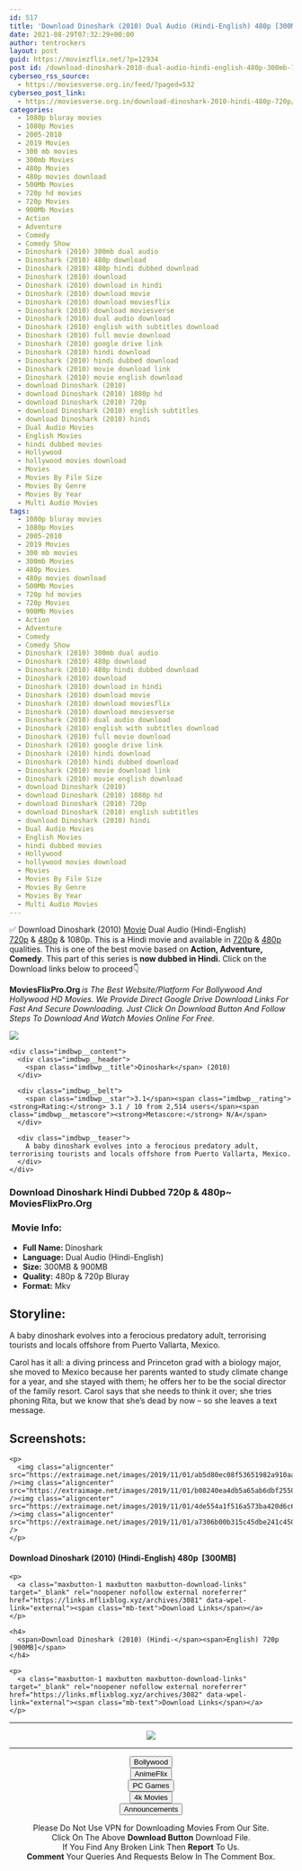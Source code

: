 ```yaml
---
id: 517
title: 'Download Dinoshark (2010) Dual Audio (Hindi-English) 480p [300MB] || 720p [900MB]'
date: 2021-08-29T07:32:29+00:00
author: tentrockers
layout: post
guid: https://moviezflix.net/?p=12934
post id: /download-dinoshark-2010-dual-audio-hindi-english-480p-300mb-720p-900mb/
cyberseo_rss_source:
  - https://moviesverse.org.in/feed/?paged=532
cyberseo_post_link:
  - https://moviesverse.org.in/download-dinoshark-2010-hindi-480p-720p/
categories:
  - 1080p bluray movies
  - 1080p Movies
  - 2005-2010
  - 2019 Movies
  - 300 mb movies
  - 300mb Movies
  - 480p Movies
  - 480p movies download
  - 500Mb Movies
  - 720p hd movies
  - 720p Movies
  - 900Mb Movies
  - Action
  - Adventure
  - Comedy
  - Comedy Show
  - Dinoshark (2010) 300mb dual audio
  - Dinoshark (2010) 480p download
  - Dinoshark (2010) 480p hindi dubbed download
  - Dinoshark (2010) download
  - Dinoshark (2010) download in hindi
  - Dinoshark (2010) download movie
  - Dinoshark (2010) download moviesflix
  - Dinoshark (2010) download moviesverse
  - Dinoshark (2010) dual audio download
  - Dinoshark (2010) english with subtitles download
  - Dinoshark (2010) full movie download
  - Dinoshark (2010) google drive link
  - Dinoshark (2010) hindi download
  - Dinoshark (2010) hindi dubbed download
  - Dinoshark (2010) movie download link
  - Dinoshark (2010) movie english download
  - download Dinoshark (2010)
  - download Dinoshark (2010) 1080p hd
  - download Dinoshark (2010) 720p
  - download Dinoshark (2010) english subtitles
  - download Dinoshark (2010) hindi
  - Dual Audio Movies
  - English Movies
  - hindi dubbed movies
  - Hollywood
  - hollywood movies download
  - Movies
  - Movies By File Size
  - Movies By Genre
  - Movies By Year
  - Multi Audio Movies
tags:
  - 1080p bluray movies
  - 1080p Movies
  - 2005-2010
  - 2019 Movies
  - 300 mb movies
  - 300mb Movies
  - 480p Movies
  - 480p movies download
  - 500Mb Movies
  - 720p hd movies
  - 720p Movies
  - 900Mb Movies
  - Action
  - Adventure
  - Comedy
  - Comedy Show
  - Dinoshark (2010) 300mb dual audio
  - Dinoshark (2010) 480p download
  - Dinoshark (2010) 480p hindi dubbed download
  - Dinoshark (2010) download
  - Dinoshark (2010) download in hindi
  - Dinoshark (2010) download movie
  - Dinoshark (2010) download moviesflix
  - Dinoshark (2010) download moviesverse
  - Dinoshark (2010) dual audio download
  - Dinoshark (2010) english with subtitles download
  - Dinoshark (2010) full movie download
  - Dinoshark (2010) google drive link
  - Dinoshark (2010) hindi download
  - Dinoshark (2010) hindi dubbed download
  - Dinoshark (2010) movie download link
  - Dinoshark (2010) movie english download
  - download Dinoshark (2010)
  - download Dinoshark (2010) 1080p hd
  - download Dinoshark (2010) 720p
  - download Dinoshark (2010) english subtitles
  - download Dinoshark (2010) hindi
  - Dual Audio Movies
  - English Movies
  - hindi dubbed movies
  - Hollywood
  - hollywood movies download
  - Movies
  - Movies By File Size
  - Movies By Genre
  - Movies By Year
  - Multi Audio Movies
---
```

<div class="thecontent clearfix">
  <p>
    ✅ Download Dinoshark (2010) <a href="https://moviesverse.org.in/category/movies/" data-wpel-link="internal">Movie</a> Dual Audio (Hindi-English) <a href="https://moviesverse.org.in/720p-movies/" data-wpel-link="internal">720p</a>&nbsp;&&nbsp;<a href="https://moviesverse.org.in/480p-movies/" data-wpel-link="internal">480p</a> & 1080p. This is a Hindi movie and available in <a href="https://moviesverse.org.in/720p-movies/" data-wpel-link="internal">720p</a>&nbsp;&&nbsp;<a href="https://moviesverse.org.in/480p-movies/" data-wpel-link="internal">480p</a> qualities. This is one of the best movie based on <strong>Action, Adventure, Comedy</strong>. This part of this series is <strong>now dubbed in <span>Hindi.&nbsp;</span></strong><span>Click on the Download links below to proceed👇</span>
  </p>
  
  <p>
    <strong><span>MoviesFlixPro.Org&nbsp;</span></strong><em>is The Best Website/Platform For Bollywood And Hollywood HD Movies. We Provide Direct Google Drive Download Links For Fast And Secure Downloading. Just Click On Download Button And Follow Steps To&nbsp;Download And Watch Movies Online For Free.</em>
  </p>
  
  <div class="imdbwp imdbwp--movie dark">
    <div class="imdbwp__thumb">
      <a class="imdbwp__link" target="_blank" title="Dinoshark" href="https://www.imdb.com/title/tt1545986/" rel="nofollow external noopener noreferrer" data-wpel-link="external"><img class="imdbwp__img" src="https://m.media-amazon.com/images/M/MV5BMzAzMjE5NDk5NF5BMl5BanBnXkFtZTcwOTg3NDM1NA@@._V1_SX300.jpg" /></a>
    </div>
    
    <div class="imdbwp__content">
      <div class="imdbwp__header">
        <span class="imdbwp__title">Dinoshark</span> (2010)
      </div>
      
      <div class="imdbwp__belt">
        <span class="imdbwp__star">3.1</span><span class="imdbwp__rating"><strong>Rating:</strong> 3.1 / 10 from 2,514 users</span><span class="imdbwp__metascore"><strong>Metascore:</strong> N/A</span>
      </div>
      
      <div class="imdbwp__teaser">
        A baby dinoshark evolves into a ferocious predatory adult, terrorising tourists and locals offshore from Puerto Vallarta, Mexico.
      </div>
    </div>
  </div>
  
  <h3>
    <span>Download Dinoshark Hindi Dubbed 720p & 480p~ MoviesFlixPro.Org</span>
  </h3>
  
  <h3>
    <span>&nbsp;Movie Info:&nbsp;</span>
  </h3>
  
  <ul>
    <li>
      <strong>Full Name: </strong>Dinoshark
    </li>
    <li>
      <strong>Language:</strong> Dual Audio (Hindi-English)
    </li>
    <li>
      <strong>Size:</strong> 300MB & 900MB
    </li>
    <li>
      <strong>Quality:</strong> 480p & 720p Bluray
    </li>
    <li>
      <strong>Format:</strong>&nbsp;Mkv
    </li>
  </ul>
  
  <h2>
    <span>Storyline:</span>
  </h2>
  
  <p>
    A baby dinoshark evolves into a ferocious predatory adult, terrorising tourists and locals offshore from Puerto Vallarta, Mexico.
  </p>
  
  <div>
    Carol has it all: a diving princess and Princeton grad with a biology major, she moved to Mexico because her parents wanted to study climate change for a year, and she stayed with them; he offers her to be the social director of the family resort. Carol says that she needs to think it over; she tries phoning Rita, but we know that she’s dead by now – so she leaves a text message.
  </div>
  
  <div class="summary_text">
    <h2>
      <span>Screenshots:</span>
    </h2>
    
    <p>
      <img class="aligncenter" src="https://extraimage.net/images/2019/11/01/ab5d80ec08f53651982a910aa45b16dc.jpg" /><img class="aligncenter" src="https://extraimage.net/images/2019/11/01/b08240ea4db5a65ab6dbf255068c5248.jpg" /><img class="aligncenter" src="https://extraimage.net/images/2019/11/01/4de554a1f516a573ba420d6c6855d6de.jpg" /><img class="aligncenter" src="https://extraimage.net/images/2019/11/01/a7306b00b315c45dbe241c450d6b33cc.jpg" />
    </p>
  </div>
  
  <div class="inline canwrap">
    <h4>
      <span>Download Dinoshark (2010) (Hindi-English) </span><span>480p&nbsp; [300MB]</span>
    </h4>
    
    <p>
      <a class="maxbutton-1 maxbutton maxbutton-download-links" target="_blank" rel="noopener nofollow external noreferrer" href="https://links.mflixblog.xyz/archives/3081" data-wpel-link="external"><span class="mb-text">Download Links</span></a>
    </p>
    
    <h4>
      <span>Download Dinoshark (2010) (Hindi-</span><span>English) 720p [900MB]</span>
    </h4>
    
    <p>
      <a class="maxbutton-1 maxbutton maxbutton-download-links" target="_blank" rel="noopener nofollow external noreferrer" href="https://links.mflixblog.xyz/archives/3082" data-wpel-link="external"><span class="mb-text">Download Links</span></a>
    </p>
  </div>
</div>

<center>
  </p> 
  
  <hr />
  
  <p>
    <a href="http://gdrivepro.xyz/join.php" data-wpel-link="external" target="_blank" rel="nofollow external noopener noreferrer"><img src="https://i.imgur.com/FhMdWdW.png" /></a>
  </p>
  
  <hr />
  
  <p>
    <a href="https://dogemovies.xyz" target="_blank" data-wpel-link="external" rel="nofollow external noopener noreferrer"><button class="button button5">Bollywood</button></a><br /> <a href="https://animeflix.in" target="_blank" data-wpel-link="external" rel="nofollow external noopener noreferrer"><button class="button button5">AnimeFlix</button></a><br /> <a href="https://gamesflix.net/" target="_blank" data-wpel-link="external" rel="nofollow external noopener noreferrer"><button class="button button5">PC Games</button></a><br /> <a href="https://uhdmovies.in" target="_blank" data-wpel-link="external" rel="nofollow external noopener noreferrer"><button class="button button5">4k Movies</button></a><br /> <a href="https://moviesverse.org.in/announcements/" target="_blank" data-wpel-link="internal" rel="noopener"><button class="button button5">Announcements</button></a>
  </p>
  
  <div class="alert alert-danger">
    Please Do Not Use VPN for Downloading Movies From Our Site.
  </div>
  
  <div class="alert alert-success">
    Click On The Above <strong>Download Button</strong> Download File.
  </div>
  
  <div class="alert alert-warning">
    If You Find Any Broken Link Then <strong>Report</strong> To Us.
  </div>
  
  <div class="alert alert-info">
    <strong>Comment</strong> Your Queries And Requests Below In The Comment Box.
  </div>
  
  <p>
    </center>
  </p>